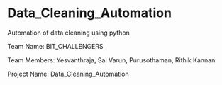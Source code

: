 # Data_Cleaning_Automation
Automation of data cleaning using python

Team Name: BIT_CHALLENGERS

Team Members: Yesvanthraja, Sai Varun, Purusothaman, Rithik Kannan

Project Name: Data_Cleaning_Automation



